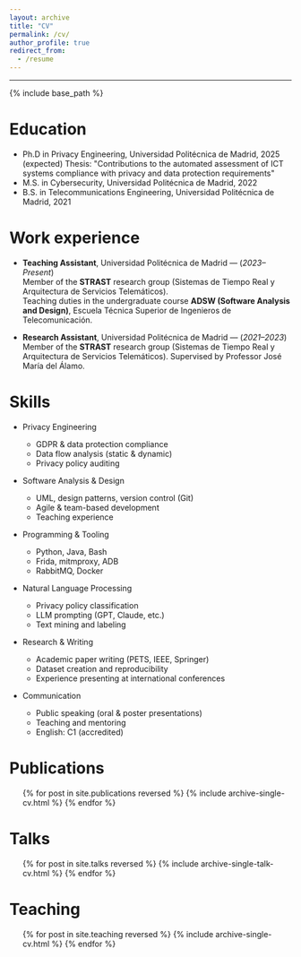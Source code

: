 ```yaml
---
layout: archive
title: "CV"
permalink: /cv/
author_profile: true
redirect_from:
  - /resume
---
```

---

{% include base_path %}

Education
======
* Ph.D in Privacy Engineering, Universidad Politécnica de Madrid, 2025 (expected)
  Thesis: "Contributions to the automated assessment of ICT systems compliance with privacy and data protection requirements"
* M.S. in Cybersecurity, Universidad Politécnica de Madrid, 2022
* B.S. in Telecommunications Engineering, Universidad Politécnica de Madrid, 2021

Work experience
======
* **Teaching Assistant**, Universidad Politécnica de Madrid — (*2023–Present*)  
  Member of the **STRAST** research group (Sistemas de Tiempo Real y Arquitectura de Servicios Telemáticos).  
  Teaching duties in the undergraduate course **ADSW (Software Analysis and Design)**, Escuela Técnica Superior de Ingenieros de Telecomunicación.

* **Research Assistant**, Universidad Politécnica de Madrid — (*2021–2023*)
  Member of the **STRAST** research group (Sistemas de Tiempo Real y Arquitectura de Servicios Telemáticos).
  Supervised by Professor José María del Álamo.

Skills
======

* Privacy Engineering
  * GDPR & data protection compliance
  * Data flow analysis (static & dynamic)
  * Privacy policy auditing

* Software Analysis & Design
  * UML, design patterns, version control (Git)
  * Agile & team-based development
  * Teaching experience

* Programming & Tooling
  * Python, Java, Bash
  * Frida, mitmproxy, ADB
  * RabbitMQ, Docker

* Natural Language Processing
  * Privacy policy classification
  * LLM prompting (GPT, Claude, etc.)
  * Text mining and labeling

* Research & Writing
  * Academic paper writing (PETS, IEEE, Springer)
  * Dataset creation and reproducibility
  * Experience presenting at international conferences

* Communication
  * Public speaking (oral & poster presentations)
  * Teaching and mentoring
  * English: C1 (accredited)

Publications
======
  <ul>{% for post in site.publications reversed %}
    {% include archive-single-cv.html %}
  {% endfor %}</ul>
  
Talks
======
  <ul>{% for post in site.talks reversed %}
    {% include archive-single-talk-cv.html  %}
  {% endfor %}</ul>
  
Teaching
======
  <ul>{% for post in site.teaching reversed %}
    {% include archive-single-cv.html %}
  {% endfor %}</ul>
  